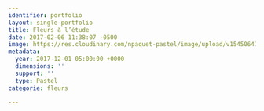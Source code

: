 ```yaml
---
identifier: portfolio
layout: single-portfolio
title: Fleurs à l’étude
date: 2017-02-06 11:38:07 -0500
image: https://res.cloudinary.com/npaquet-pastel/image/upload/v1545064720/DSC04141-3.jpg
metadata:
  year: 2017-12-01 05:00:00 +0000
  dimensions: ''
  support: ''
  type: Pastel
categorie: fleurs

---
```

